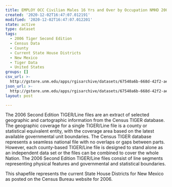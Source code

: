 ```yaml
---
title: EMPLOY OCC Civilian Males 16 Yrs and Over by Occupation NMHD 2000
created: '2020-12-02T16:47:07.012191'
modified: '2020-12-02T16:47:07.012201'
state: active
type: dataset
tags:
  - 2006 Tiger Second Edition
  - Census Data
  - County
  - Current State House Districts
  - New Mexico
  - Tiger Data
  - United States
groups: []
csv_url: >-
  http://gstore.unm.edu/apps/rgisarchive/datasets/67540a6b-668d-42f2-aeb1-9437b0bd467a/nmh308data713802270_sth_view.derived.csv
json_url: >-
  http://gstore.unm.edu/apps/rgisarchive/datasets/67540a6b-668d-42f2-aeb1-9437b0bd467a/nmh308data713802270_sth_view.derived.json
layout: post

---
```

The 2006 Second Edition TIGER/Line files are an extract of selected geographic and cartographic information from the Census TIGER database.  The geographic coverage for a single TIGER/Line file is a county or statistical equivalent entity, with the coverage area based on the latest available governmental unit boundaries. The Census TIGER database represents a seamless national file with no overlaps or gaps between parts.  However, each county-based TIGER/Line file is designed to stand alone as an independent data set or the files can be combined to cover the whole Nation.  The 2006 Second Edition  TIGER/Line files consist of line segments representing physical features and governmental and statistical boundaries.  

This shapefile represents the current State House Districts for New Mexico as posted on the Census Bureau website for 2006.
